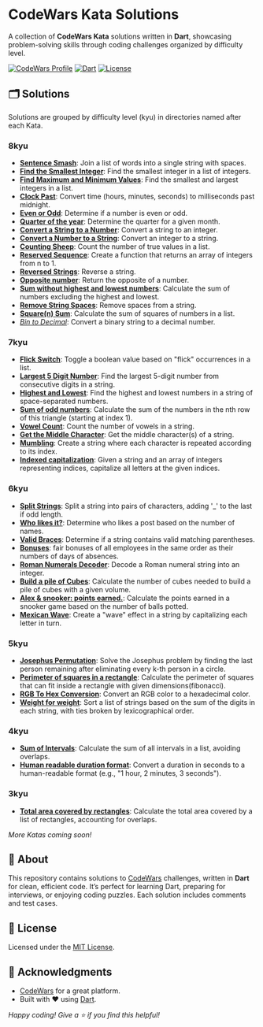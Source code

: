 # CodeWars Kata Solutions

A collection of **CodeWars Kata** solutions written in **Dart**, showcasing problem-solving skills through coding challenges organized by difficulty level.

[![CodeWars Profile](https://img.shields.io/badge/CodeWars-mahmoodhamdi-red?style=flat-square&logo=codewars)](https://www.codewars.com/users/mahmoodhamdi)
[![Dart](https://img.shields.io/badge/Language-Dart-blue?style=flat-square&logo=dart)](https://dart.dev/)
[![License](https://img.shields.io/badge/License-MIT-green?style=flat-square)](LICENSE)

## 🗂️ Solutions

Solutions are grouped by difficulty level (kyu) in directories named after each Kata.

### 8kyu

- **[Sentence Smash](lib/8kyu/sentence_smash.dart)**: Join a list of words into a single string with spaces.
- **[Find the Smallest Integer](lib/8kyu/find_the_smallest_integer_in_the_array.dart)**: Find the smallest integer in a list of integers.
- **[Find Maximum and Minimum Values](lib/8kyu/find_maximum_and_minimum_values_of_a_list.dart)**: Find the smallest and largest integers in a list.
- **[Clock Past](lib/8kyu/clock_past.dart)**: Convert time (hours, minutes, seconds) to milliseconds past midnight.
- **[Even or Odd](lib/8kyu/even_or_odd.dart)**: Determine if a number is even or odd.
- **[Quarter of the year](lib/8kyu/quarter_of_the_year.dart)**: Determine the quarter for a given month.
- **[Convert a String to a Number](lib/8kyu/convert_a_string_to_a_number!.dart)**: Convert a string to an integer.
- **[Convert a Number to a String](lib/8kyu/convert_a_number_to_a_string.dart)**: Convert an integer to a string.
- **[Counting Sheep](lib/8kyu/counting_sheep.dart)**: Count the number of true values in a list.
- **[Reserved Sequence](lib/8kyu/reversed_sequence.dart)**: Create a function that returns an array of integers from n to 1.
- **[Reversed Strings](lib/8kyu/reversed_strings.dart)**: Reverse a string.
- **[Opposite number](lib/8kyu/opposite_number.dart)**: Return the opposite of a number.
- **[Sum without highest and lowest numbers](lib/8kyu/sum_without_highest_and_lowest_number.dart)**: Calculate the sum of numbers excluding the highest and lowest.
- **[Remove String Spaces](lib/8kyu/remove_string_spaces.dart)**: Remove spaces from a string.
- **[Square(n) Sum](lib/8kyu/square_n_sum.dart)**: Calculate the sum of squares of numbers in a list.
- *[Bin to Decimal](lib/8kyu/bin_to_decimal.dart)*: Convert a binary string to a decimal number.

### 7kyu

- **[Flick Switch](lib/7kyu/flick_switch.dart)**: Toggle a boolean value based on "flick" occurrences in a list.
- **[Largest 5 Digit Number](lib/7kyu/largest_five_digit_number.dart)**: Find the largest 5-digit number from consecutive digits in a string.
- **[Highest and Lowest](lib/7kyu/highest_and_lowest.dart)**: Find the highest and lowest numbers in a string of space-separated numbers.
- **[Sum of odd numbers](lib/7kyu/sum_of_odd_numbers.dart)**: Calculate the sum of the numbers in the nth row of this triangle (starting at index 1).
- **[Vowel Count](lib/7kyu/vowel_count.dart)**: Count the number of vowels in a string.
- **[Get the Middle Character](lib/7kyu/get_the_middle_character.dart)**: Get the middle character(s) of a string.
- **[Mumbling](lib/7kyu/mumbling.dart)**: Create a string where each character is repeated according to its index.
- **[Indexed capitalization](lib/7kyu/indexed_capitalization.dart)**: Given a string and an array of integers representing indices, capitalize all letters at the given indices.

### 6kyu

- **[Split Strings](lib/6kyu/split_strings.dart)**: Split a string into pairs of characters, adding '_' to the last if odd length.
- **[Who likes it?](lib/6kyu/who_likes_it.dart)**: Determine who likes a post based on the number of names.
- **[Valid Braces](lib/6kyu/valid_braces.dart)**: Determine if a string contains valid matching parentheses.
- **[Bonuses](lib/6kyu/bonuses.dart)**: fair bonuses of all employees in the same order as their numbers of days of absences.
- **[Roman Numerals Decoder](lib/6kyu/roman_numerals_decoder.dart)**: Decode a Roman numeral string into an integer.
- **[Build a pile of Cubes](lib/6kyu/build_a_pile_of_cubes.dart)**: Calculate the number of cubes needed to build a pile of cubes with a given volume.
- **[Alex & snooker: points earned.](lib/6kyu/alex_and_snooker_points.dart)**: Calculate the points earned in a snooker game based on the number of balls potted.
- **[Mexican Wave](lib/6kyu/mexican_wave.dart)**: Create a "wave" effect in a string by capitalizing each letter in turn.

### 5kyu

- **[Josephus Permutation](lib/5kyu/josephus_permutation.dart)**: Solve the Josephus problem by finding the last person remaining after eliminating every k-th person in a circle.
- **[Perimeter of squares in a rectangle](lib/5kyu/perimeter_of_squares_in_a_rectangle.dart)**: Calculate the perimeter of squares that can fit inside a rectangle with given dimensions(fibonacci).
- **[RGB To Hex Conversion](lib/5kyu/rgb_to_hex_conversion.dart)**: Convert an RGB color to a hexadecimal color.
- **[Weight for weight](lib/5kyu/weight_for_weight.dart)**: Sort a list of strings based on the sum of the digits in each string, with ties broken by lexicographical order.
  
### 4kyu

- **[Sum of Intervals](lib/4kyu/sum_of_intervals.dart)**: Calculate the sum of all intervals in a list, avoiding overlaps.
- **[Human readable duration format](lib/4kyu/human_readable_duration_format.dart)**: Convert a duration in seconds to a human-readable format (e.g., "1 hour, 2 minutes, 3 seconds").
  
### 3kyu

- **[Total area covered by rectangles](lib/3kyu/total_area_covered_by_rectangles.dart)**: Calculate the total area covered by a list of rectangles, accounting for overlaps.

*More Katas coming soon!*

## 📖 About

This repository contains solutions to [CodeWars](https://www.codewars.com/) challenges, written in **Dart** for clean, efficient code. It’s perfect for learning Dart, preparing for interviews, or enjoying coding puzzles. Each solution includes comments and test cases.

## 📜 License

Licensed under the [MIT License](LICENSE).

## 🙌 Acknowledgments

- [CodeWars](https://www.codewars.com/) for a great platform.
- Built with ❤️ using [Dart](https://dart.dev/).

*Happy coding! Give a ⭐ if you find this helpful!*
